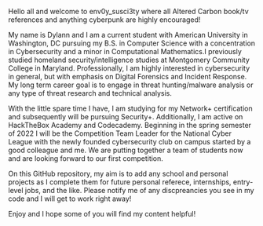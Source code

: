 Hello all and welcome to env0y_susci3ty where all Altered Carbon book/tv references and anything cyberpunk are highly encouraged! 

My name is Dylann and I am a current student with American University in Washington, DC pursuing my B.S. in Computer Science with a concentration in Cybersecurity and a minor 
in Computational Mathematics.I previously studied homeland security/intelligence studies at Montgomery Community College in Maryland. Professionally, I am highly interested in 
cybersecurity in general, but with emphasis on Digital Forensics and Incident Response. My long term career goal is to engage in threat hunting/malware analysis or any 
type of threat research and technical analysis. 

With the little spare time I have, I am studying for my Network+ certification and subsequently will be pursuing Security+. Additionally, I am active on HackTheBox Academy and 
Codecademy. Beginning in the spring semester of 2022 I will be the Competition Team Leader for the National Cyber League with the newly founded cybersecurity club on campus
started by a good colleague and me. We are putting together a team of students now and are looking forward to our first competition. 

On this GitHub repository, my aim is to add any school and personal projects as I complete them for future personal referece, internships, entry-level jobs, and the like.
Please notify me of any discpreancies you see in my code and I will get to work right away! 

Enjoy and I hope some of you will find my content helpful! 
